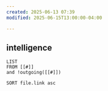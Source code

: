 ```yaml
---
created: 2025-06-13 07:39
modified: 2025-06-15T13:00:00-04:00

---
```

## intelligence

```dataview
LIST
FROM [[#]]
and !outgoing([[#]])

SORT file.link asc
```
